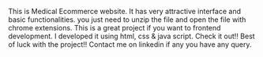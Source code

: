 This is Medical Ecommerce website. It has very attractive interface and basic functionalities.
you just need to unzip the file and open the file with chrome extensions.
This is a great project if you want to frontend development.
I developed it using html, css & java script.
Check it out!! Best of luck with the project!!
Contact me on linkedin if any you have any query.

